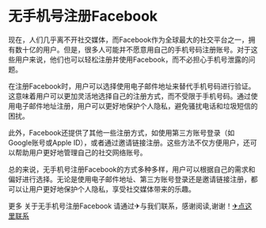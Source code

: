 # 无手机号注册Facebook

现在，人们几乎离不开社交媒体，而Facebook作为全球最大的社交平台之一，拥有数十亿的用户。但是，很多人可能并不愿意用自己的手机号码注册账号。对于这些用户来说，他们也可以轻松注册并使用Facebook，而不必担心手机号泄露的问题。

在注册Facebook时，用户可以选择使用电子邮件地址来替代手机号码进行验证。这意味着用户可以更加灵活地选择自己的注册方式，而不受限于手机号码。通过使用电子邮件地址注册，用户可以更好地保护个人隐私，避免骚扰电话和垃圾短信的困扰。

此外，Facebook还提供了其他一些注册方式，如使用第三方账号登录（如Google账号或Apple ID），或者通过邀请链接注册。这些方法不仅方便用户，还可以帮助用户更好地管理自己的社交网络账号。

总的来说，无手机号注册Facebook的方式多种多样，用户可以根据自己的需求和偏好进行选择。无论是使用电子邮件地址、第三方账号登录还是邀请链接注册，都可以让用户更好地保护个人隐私，享受社交媒体带来的乐趣。

更多 关于无手机号注册Facebook 请通过✈与我们联系，感谢阅读,谢谢！[✈点这里联系](https://a.k02.cc)